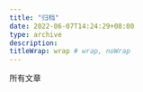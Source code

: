 ```yaml
---
title: "归档"
date: 2022-06-07T14:24:29+08:00
type: archive
description:
titleWrap: wrap # wrap, noWrap
---
```

所有文章